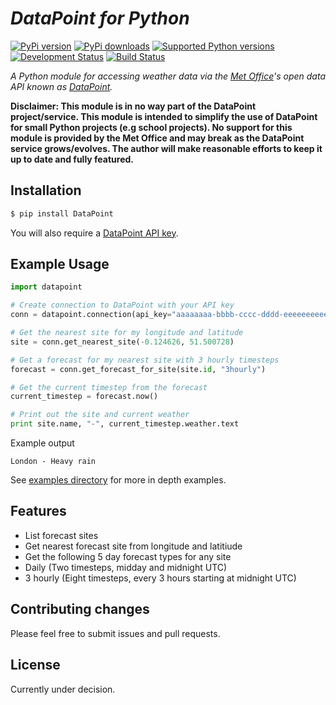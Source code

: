 # _DataPoint for Python_
[![PyPi version](https://pypip.in/version/datapoint/badge.svg)](https://pypi.python.org/pypi/datapoint/)
[![PyPi downloads](https://pypip.in/download/datapoint/badge.svg)](https://pypi.python.org/pypi/datapoint/)
[![Supported Python versions](https://pypip.in/py_versions/datapoint/badge.svg)](https://pypi.python.org/pypi/datapoint/)
[![Development Status](https://pypip.in/status/datapoint/badge.svg)](https://pypi.python.org/pypi/datapoint/)
[![Build Status](https://travis-ci.org/jacobtomlinson/datapoint-python.svg?branch=master)](https://travis-ci.org/jacobtomlinson/datapoint-python)


_A Python module for accessing weather data via the [Met Office](http://www.metoffice.gov.uk/)'s open data API
known as [DataPoint](http://www.metoffice.gov.uk/datapoint)._

__Disclaimer: This module is in no way part of the DataPoint project/service.
This module is intended to simplify the use of DataPoint for small Python projects (e.g school projects).
No support for this module is provided by the Met Office and may break as the DataPoint service grows/evolves.
The author will make reasonable efforts to keep it up to date and fully featured.__

## Installation

```Bash
$ pip install DataPoint
```

You will also require a [DataPoint API key](http://www.metoffice.gov.uk/datapoint/API).
## Example Usage

```Python
import datapoint

# Create connection to DataPoint with your API key
conn = datapoint.connection(api_key="aaaaaaaa-bbbb-cccc-dddd-eeeeeeeeeeee")

# Get the nearest site for my longitude and latitude
site = conn.get_nearest_site(-0.124626, 51.500728)

# Get a forecast for my nearest site with 3 hourly timesteps
forecast = conn.get_forecast_for_site(site.id, "3hourly")

# Get the current timestep from the forecast
current_timestep = forecast.now()

# Print out the site and current weather
print site.name, "-", current_timestep.weather.text

```

Example output
```
London - Heavy rain
```

See [examples directory](https://github.com/jacobtomlinson/datapoint-python/tree/master/examples) for more in depth examples.

## Features
 * List forecast sites
 * Get nearest forecast site from longitude and latitiude
 * Get the following 5 day forecast types for any site
  * Daily (Two timesteps, midday and midnight UTC)
  * 3 hourly (Eight timesteps, every 3 hours starting at midnight UTC)

## Contributing changes

Please feel free to submit issues and pull requests.

## License

Currently under decision.
